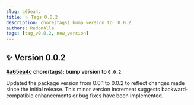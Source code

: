 ```yaml
---
slug: a65ea4c
title: ✨ Tags 0.0.2
description: chore(tags) bump version to `0.0.2`
authors: RedonAlla
tags: [tag_v0.0.2, new_version]
---
```


## ✨ Version 0.0.2

**[#a65ea4c](https://github.com/RedonAlla/flexnative/commit/a65ea4c) chore(tags): bump version to `0.0.2`**

Updated the package version from 0.0.1 to 0.0.2 to reflect changes made since the initial release.
This minor version increment suggests backward-compatible enhancements or bug fixes have been implemented.
